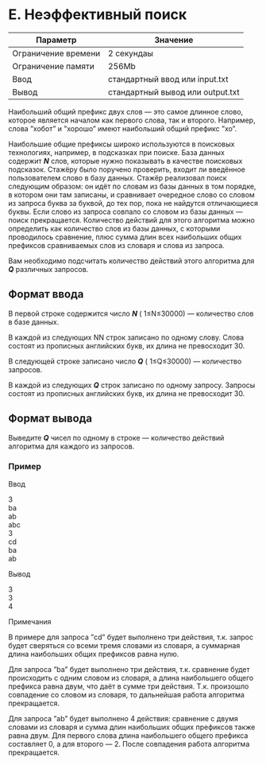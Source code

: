 # E. Неэффективный поиск

| Параметр            | Значение                         |
|---------------------|----------------------------------|
| Ограничение времени | 	2 секундаы                      |
| Ограничение памяти  | 	256Mb                           |
| Ввод	               | стандартный ввод или input.txt   |
| Вывод	           | стандартный вывод или output.txt |

Наибольший общий префикс двух слов — это самое длинное слово, которое является началом как первого слова, так и второго. Например, слова ”хобот” и ”хорошо” имеют наибольший общий префикс ”хо”.

Наибольшие общие префиксы широко используются в поисковых технологиях, например, в подсказках при поиске. База данных содержит ***N*** слов, которые нужно показывать в качестве поисковых подсказок. Стажёру было поручено проверить, входит ли введённое пользователем слово в базу данных. Стажёр реализовал поиск следующим образом: он идёт по словам из базы данных в том порядке, в котором они там записаны, и сравнивает очередное слово со словом из запроса буква за буквой, до тех пор, пока не найдутся отличающиеся буквы. Если слово из запроса совпало со словом из базы данных — поиск прекращается. Количество действий для этого алгоритма можно определить как количество слов из базы данных, с которыми проводилось сравнение, плюс сумма длин всех наибольших общих префиксов сравниваемых слов из словаря и слова из запроса.

Вам необходимо подсчитать количество действий этого алгоритма для ***Q*** различных запросов.

## Формат ввода

В первой строке содержится число ***N*** ( 1≤N≤30000) — количество слов в базе данных.

В каждой из следующих NN строк записано по одному слову. Слова состоят из прописных английских букв, их длина не превосходит 30.

В следующей строке записано число ***Q*** ( 1≤Q≤30000) — количество запросов.

В каждой из следующих ***Q*** строк записано по одному запросу. Запросы состоят из прописных английских букв, их длина не превосходит 30.

## Формат вывода

Выведите ***Q*** чисел по одному в строке — количество действий алгоритма для каждого из запросов.

### Пример

Ввод

3\
ba\
ab\
abc\
3\
cd\
ba\
ab

Вывод

3\
3\
4

Примечания

В примере для запроса ”cd” будет выполнено три действия, т.к. запрос будет сверяться со всеми тремя словами из словаря, а суммарная длина наибольших общих префиксов равна нулю.

Для запроса ”ba” будет выполнено три действия, т.к. сравнение будет происходить с одним словом из словаря, а длина наибольшего общего префикса равна двум, что даёт в сумме три действия. Т.к. произошло совпадение со словом из словаря, то дальнейшая работа алгоритма прекращается.

Для запроса ”ab” будет выполнено 4 действия: сравнение с двумя словами из словаря и сумма длин наибольших общих префиксов также равна двум. Для первого слова длина наибольшего общего префикса составляет 0, а для второго — 2. После совпадения работа алгоритма прекращается.

